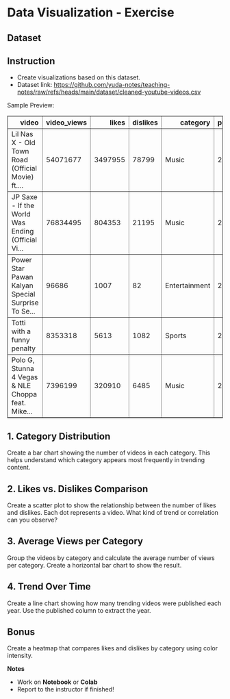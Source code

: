 # Data Visualization - Exercise

## Dataset

## Instruction

- Create visualizations based on this dataset.
- Dataset link: https://github.com/yuda-notes/teaching-notes/raw/refs/heads/main/dataset/cleaned-youtube-videos.csv

Sample Preview:

<div>
<style scoped>
    .dataframe tbody tr th:only-of-type {
        vertical-align: middle;
    }

    .dataframe tbody tr th {
        vertical-align: top;
    }

    .dataframe thead th {
        text-align: right;
    }

</style>
<table border="1" class="dataframe">
  <thead>
    <tr style="text-align: right;">
      <th>video</th>
      <th>video_views</th>
      <th>likes</th>
      <th>dislikes</th>
      <th>category</th>
      <th>published</th>
    </tr>
  </thead>
  <tbody>
    <tr>
      <td>Lil Nas X - Old Town Road (Official Movie) ft....</td>
      <td>54071677</td>
      <td>3497955</td>
      <td>78799</td>
      <td>Music</td>
      <td>2019</td>
    </tr>
    <tr>
      <td>JP Saxe - If the World Was Ending (Official Vi...</td>
      <td>76834495</td>
      <td>804353</td>
      <td>21195</td>
      <td>Music</td>
      <td>2019</td>
    </tr>
    <tr>
      <td>Power Star Pawan Kalyan Special Surprise To Se...</td>
      <td>96686</td>
      <td>1007</td>
      <td>82</td>
      <td>Entertainment</td>
      <td>2018</td>
    </tr>
    <tr>
      <td>Totti with a funny penalty</td>
      <td>8353318</td>
      <td>5613</td>
      <td>1082</td>
      <td>Sports</td>
      <td>2007</td>
    </tr>
    <tr>
      <td>Polo G, Stunna 4 Vegas &amp; NLE Choppa feat. Mike...</td>
      <td>7396199</td>
      <td>320910</td>
      <td>6485</td>
      <td>Music</td>
      <td>2020</td>
    </tr>
  </tbody>
</table>
</div>

## 1. Category Distribution

Create a bar chart showing the number of videos in each category. This helps understand which category appears most frequently in trending content.

## 2. Likes vs. Dislikes Comparison

Create a scatter plot to show the relationship between the number of likes and dislikes. Each dot represents a video. What kind of trend or correlation can you observe?

## 3. Average Views per Category

Group the videos by category and calculate the average number of views per category. Create a horizontal bar chart to show the result.

## 4. Trend Over Time

Create a line chart showing how many trending videos were published each year. Use the published column to extract the year.

## Bonus

Create a heatmap that compares likes and dislikes by category using color intensity.

**Notes**

- Work on **Notebook** or **Colab**
- Report to the instructor if finished!
